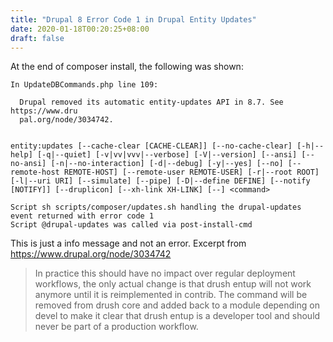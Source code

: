 ```yaml
---
title: "Drupal 8 Error Code 1 in Drupal Entity Updates"
date: 2020-01-18T00:20:25+08:00
draft: false
---
```


At the end of composer install, the following was shown:

```
In UpdateDBCommands.php line 109:
                                                                               
  Drupal removed its automatic entity-updates API in 8.7. See https://www.dru  
  pal.org/node/3034742.                                                        
                                                                               

entity:updates [--cache-clear [CACHE-CLEAR]] [--no-cache-clear] [-h|--help] [-q|--quiet] [-v|vv|vvv|--verbose] [-V|--version] [--ansi] [--no-ansi] [-n|--no-interaction] [-d|--debug] [-y|--yes] [--no] [--remote-host REMOTE-HOST] [--remote-user REMOTE-USER] [-r|--root ROOT] [-l|--uri URI] [--simulate] [--pipe] [-D|--define DEFINE] [--notify [NOTIFY]] [--druplicon] [--xh-link XH-LINK] [--] <command>

Script sh scripts/composer/updates.sh handling the drupal-updates event returned with error code 1
Script @drupal-updates was called via post-install-cmd

```


This is just a info message and not an error. Excerpt from https://www.drupal.org/node/3034742 

> In practice this should have no impact over regular deployment workflows, the only actual change is that drush entup will not work anymore until it is reimplemented in contrib. The command will be removed from drush core and added back to a module depending on devel to make it clear that drush entup is a developer tool and should never be part of a production workflow.
